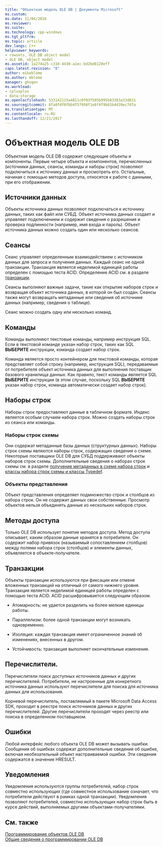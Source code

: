 ```yaml
---
title: "Объектная модель OLE DB | Документы Microsoft"
ms.custom: 
ms.date: 11/04/2016
ms.reviewer: 
ms.suite: 
ms.technology: cpp-windows
ms.tgt_pltfrm: 
ms.topic: article
dev_langs: C++
helpviewer_keywords:
- rowsets, OLE DB object model
- OLE DB, object model
ms.assetid: 1a274a25-c310-4430-a1ec-bd2bd8120eff
caps.latest.revision: "8"
author: mikeblome
ms.author: mblome
manager: ghogen
ms.workload:
- cplusplus
- data-storage
ms.openlocfilehash: 533142115a4811c0f03f585b995b83383a33d831
ms.sourcegitcommit: 8fa8fdf0fbb4f57950f1e8f4f9b81b4d39ec7d7a
ms.translationtype: MT
ms.contentlocale: ru-RU
ms.lasthandoff: 12/21/2017
---
```

# <a name="ole-db-object-model"></a>Объектная модель OLE DB
Объектная модель OLE DB содержит следующие объекты и компоненты. Первые четыре объекта и компонентов, перечисленных (источники данных, сеансы, команды и наборы строк) позволяют подключиться к источнику данных и просмотреть его. Остальные, начиная с помощью методов доступа, относятся к работе с данными, при его отображении.  
  
## <a name="data-sources"></a>Источники данных  
 Объекты источника данных позволяют подключаться к источнику данных, таких как файл или СУБД. Объект источника данных создает и управляет подключением и содержит сведения о разрешения и проверка подлинности (например, имя входа и пароль). Объект источника данных можно создать один или несколько сеансов.  
  
## <a name="sessions"></a>Сеансы  
 Сеанс управляет определенным взаимодействием с источником данных для запроса и получения данных. Каждый сеанс не одной транзакции. Транзакция является неделимой единицей работы определен с помощью теста ACID. Определение ACID см. в разделе [транзакции](#vcconoledbcomponents_transactions).  
  
 Сеансы выполняют важные задачи, такие как открытие наборов строк и возвращая объект источника данных, в которой он был создан. Сеансы также могут возвращать метаданные или сведения об источнике данных (например, сведения о таблице).  
  
 Сеанс можно создать одну или несколько команд.  
  
## <a name="commands"></a>Команды  
 Команды выполняют текстовые команды, например инструкция SQL. Если в текстовой команде указан набор строк, таких как SQL **ВЫБЕРИТЕ** инструкции, команда создает набор строк.  
  
 Команда является просто контейнером для текстовой команды, которая представляет собой строку (например, инструкция SQL), передаваемые от потребителя объект источника данных для выполнения поставщик базового хранилища данных. Как правило, текст команды является SQL **ВЫБЕРИТЕ** инструкции (в этом случае, поскольку SQL **ВЫБЕРИТЕ** указан набор строк, команда автоматически создает набор строк).  
  
## <a name="rowsets"></a>Наборы строк  
 Наборы строк предоставляют данные в табличном формате. Индекс является особым случаем набора строк. Можно создать наборы строк из сеанса или команды.  
  
### <a name="schema-rowsets"></a>Наборы строк схемы  
 Они содержат метаданные базы данных (структурных данных). Наборы строк схемы являются наборы строк, содержащих сведения о схеме. Некоторые поставщики OLE DB для СУБД поддерживают объекты наборов строк схемы. Дополнительные сведения о наборах строк схемы см. в разделе [получение метаданных в схеме набора строк](../../data/oledb/obtaining-metadata-with-schema-rowsets.md) и [классы набора строк схемы и классы Typedef](../../data/oledb/schema-rowset-classes-and-typedef-classes.md).  
  
### <a name="view-objects"></a>Объекты представления  
 Объект представления определяет подмножество строк и столбцов из набора строк. Он не содержит данных свои собственные. Просмотр объектов нельзя объединять данные из нескольких наборов строк.  
  
## <a name="accessors"></a>Методы доступа  
 Только OLE DB использует понятие методов доступа. Метод доступа описывает, каким образом данные хранятся в потребителе. Он содержит набор привязок (называемый сопоставлением столбцов) между полями набора строк (столбцов) и элементы данных, объявляется в объекте-получателе.  
  
##  <a name="vcconoledbcomponents_transactions"></a>Транзакции  
 Объекты транзакции используются при фиксации или отмене вложенных транзакций на отличный от самого нижнего уровня. Транзакция является неделимой единицей работы определен с помощью теста ACID. ACID расшифровывается следующим образом.  
  
-   Атомарность: не удается разделить на более мелкие единицы работы.  
  
-   Параллелизм: более одной транзакции могут возникать одновременно.  
  
-   Изоляция: каждая транзакция имеет ограниченное знаний об изменениях, внесенных в другом.  
  
-   Устойчивость: транзакция выполняет окончательные изменения.  
  
## <a name="enumerators"></a>Перечислители.  
 Перечислители поиск доступных источников данных и других перечислителей. Потребители, не настроенные для конкретного источника данных используют перечислители для поиска для источника данных для использования.  
  
 Корневой перечислитель, поставляемый в пакете Microsoft Data Access SDK, проходит в реестре поиск источников данных и других перечислителей. Другие перечислители проходят через реестр или поиска в определенном поставщиком.  
  
## <a name="errors"></a>Ошибки  
 Любой интерфейс любого объекта OLE DB может вызывать ошибки. Сообщения об ошибках содержат дополнительные сведения об ошибке, включая необязательный объект настраиваемой ошибки. Эти сведения содержатся в значение HRESULT.  
  
## <a name="notifications"></a>Уведомления  
 Уведомления используются группы потребителей, набор строк совместно использующих (где совместное использование означает, что потребители действуют в рамках одной транзакции). Уведомления позволяют потребителей, совместно использующих набор строк быть в курсе действий, выполняемых другими объектами-получателями.  
  
## <a name="see-also"></a>См. также  
 [Программирование объектов OLE DB](../../data/oledb/ole-db-programming.md)   
 [Общие сведения о программировании OLE DB](../../data/oledb/ole-db-programming-overview.md)